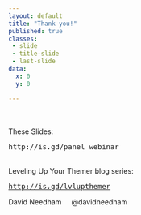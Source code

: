 ```yaml
---
layout: default
title: "Thank you!"
published: true
classes:
 - slide
 - title-slide
 - last-slide
data:
  x: 0
  y: 0

---
```

<br />
<br />
<span>These Slides:</span>
<pre>http://is.gd/panel_webinar</pre>
<br />
<span>Leveling Up Your Themer blog series:</span>
<pre><a href="http://is.gd/lvlupthemer">http://is.gd/lvlupthemer</a></pre>
<p>David Needham&nbsp;&nbsp;&nbsp;&nbsp;&nbsp;@davidneedham</p>